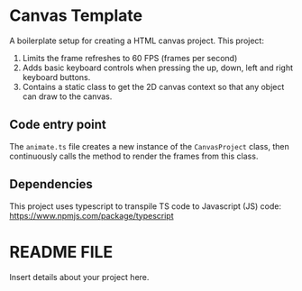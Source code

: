 # Canvas Template
A boilerplate setup for creating a HTML canvas project. This project:
1. Limits the frame refreshes to 60 FPS (frames per second)
2. Adds basic keyboard controls when pressing the up, down, left and right keyboard buttons.
3. Contains a static class to get the 2D canvas context so that any object can draw to the canvas.

## Code entry point
The `animate.ts` file creates a new instance of the `CanvasProject` class, then continuously calls the method to render the frames from this class.

## Dependencies
This project uses typescript to transpile TS code to Javascript (JS) code: https://www.npmjs.com/package/typescript

# README FILE
Insert details about your project here.
